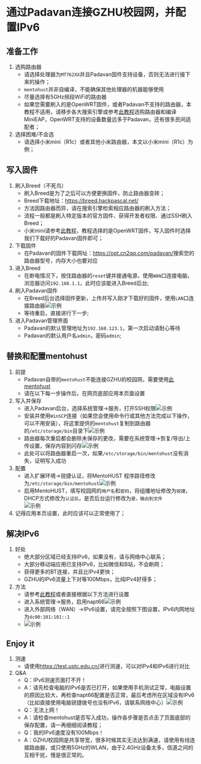 # 通过Padavan连接GZHU校园网，并配置IPv6

## 准备工作

1. 选购路由器
   - 请选择处理器为`MT762XX`并且Padavan固件支持设备，否则无法进行接下来的操作；
   - `mentohust`并非自编译，不能确保其他处理器的机器能够使用
   - 尽量选择有5GHz频段WiFi的路由器
   - 如果您需要刷入的是OpenWRT固件，或者Padavan不支持的路由器，本教程不适用，请移步各大搜索引擎或参考[此教程](https://hanriri.com/tech/SchoolRouter.html)选购路由器和编译MiniEAP，OpenWRT支持的设备数量远多于Padavan，还有很多民间适配者；
2. 选择困难/不会选
   - 请选择小米mini（R1c）或者其他小米路由器，本文以小米mini（R1c）为例；

## 写入固件

1. 刷入Breed（不死鸟）
   - 刷入Breed是为了之后可以方便更换固件，防止路由器变砖；
   - Breed下载地址：<https://breed.hackpascal.net/>
   - 方法因路由器而异，请在搜索引擎检索相应路由器的刷入方法；
   - 流程一般都是刷入特定版本的官方固件、获得开发者权限、通过SSH刷入Breed；
   - 小米mini请参考[此教程](https://www.cnblogs.com/HGNET/p/14697980.html)，教程选择的是OpenWRT固件，写入固件时选择我们下载好的Padavan固件即可；
2. 下载固件
   - 在Padavan的固件下载网址：<https://opt.cn2qq.com/padavan/>搜索您的路由器型号，内存大小也要对应
3. 进入Breed
   - 在断电情况下，按住路由器的`reset`键并接通电源，使用`WAN`口连接电脑，浏览器访问`192.168.1.1`，此时应该能进入Breed后台;
4. 刷入Padavan固件
   - 在Breed后台选择固件更新，上传并写入刚才下载好的固件，使用`LAN`口连接路由器![示例](pic/3.png)
   - 等待重启，直接进行下一步;
5. 进入Padavan管理界面
   - Padavan的默认管理地址为`192.168.123.1`，第一次启动请耐心等待
   - Padavan的默认用户名`admin`，密码`admin`;

## 替换和配置mentohust

1. 前提
   - Padavan自带的`mentohust`不能连接GZHU的校园网，需要使用[此mentohust](/mentohust)
   - 请在以下每一步操作后，在网页底部应用本页面设置
2. 写入并保存
   - 进入Padavan后台，选择系统管理->服务，打开SSH权限![示例](pic/1.png)
   - 安装并使用`WinSCP`连接（如果您会使用命令行或其他方法完成以下操作，可以不用安装），将这里提供的`mentohust`复制到路由器的`/etc/storage/bin`目录下![示例](pic/10.png)
   - 路由器每次重启都会删除未保存的更改，需要在系统管理->恢复/导出/上传设置，保存内容到闪存![示例](pic/4.png)
   - 此处可以将路由器重启一次，如果`/etc/storage/bin/mentohust`没有消失，证明写入成功
3. 配置
   - 进入扩展环境->锐捷认证，将MentoHUST 程序路径修改为`/etc/storage/bin/mentohust`![示例](pic/5.png)
   - 启用MentoHUST，填写校园网的`用户名`和`密码`，将组播地址修改为`锐捷`，DHCP方式修改为`认证后`，是否后台运行修改为`是，输出到文件`<br>![示例](pic/6.png)
4. 记得应用本页设置，此时应该可以正常使用了；

## 解决IPv6

1. 好处
   - 绝大部分区域已经支持IPv6，如果没有，请与网络中心联系；
   - 大部分移动端应用已支持IPv6，比如微信和B站，不会断网；
   - 获得更多的BT连接，并且比IPv4更快；
   - GZHU的IPv6流量上下对等100Mbps，比纯IPv4好得多；
2. 方法
   - 请参考[此教程](https://blog.csdn.net/weixin_45983575/article/details/116424756)或者直接根据以下方法进行设置
   - 进入系统管理->服务，启用napt66![示例](pic/7.png)
   - 进入外部网络（WAN）->IPv6设置，请完全按照下图设置，IPv6内网地址为`dc00:101:101::1`
   - ![示例](pic/8.png)

## Enjoy it

1. 测速
   - 请使用<https://test.ustc.edu.cn/>进行测速，可以对IPv4和IPv6进行对比
2. Q&A
   - Q：IPv6测速页面打不开！
   - A：请先检查电脑的IPv6是否已打开，如果使用手机测试正常，电脑设置的原因比较大，再检查napt66配置是否正常，最后考虑所在区域没有IPv6（比如直接使用电脑锐捷拨号也没有IPv6，请联系网络中心）![示例](pic/9.png)
   - Q：无法上网！
   - A：请检查mentohust是否写入成功，操作各步骤是否点击了页面底部的保存配置，请一再细细阅读教程；
   - Q：我的IPv6速度没有100Mbps！
   - A：GZHU校园网是共享带宽，很多时候其实无法达到满速，请使用有线连接路由器，或只使用5GHz的WLAN，由于2.4GHz设备太多，信道之间的互相干扰，慢是很正常的。
